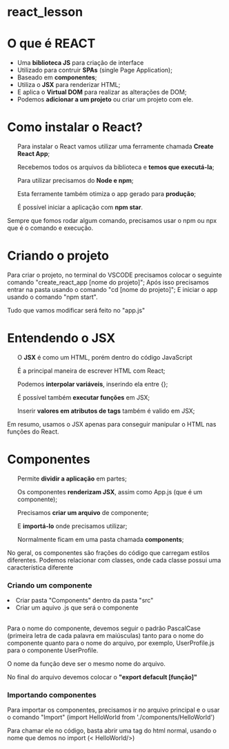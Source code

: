 # react_lesson

<h1>O que é REACT</h1>

- Uma <b>biblioteca JS</b> para criação de interface
- Utilizado para contruir <b>SPAs</b> (single Page Application);
- Baseado em <b>componentes</b>;
- Utiliza o <b>JSX</b> para renderizar HTML;
- E aplica o <b>Virtual DOM</b> para realizar as alterações de DOM;
- Podemos <b>adicionar a um projeto</b> ou criar um projeto com ele.

<!-- -- -->

<h1>Como instalar o React?</h1>

<ul>Para instalar o React vamos utilizar uma ferramente chamada <b>Create React App</b>;</ul>
<ul>Recebemos todos os arquivos da biblioteca e <b>temos que executá-la</b>;</ul>
<ul>Para utilizar precisamos do <b>Node e npm</b>;</ul>
<ul>Esta ferramente também otimiza o app gerado para <b>produção</b>;</ul>
<ul>É possível iniciar a aplicação com <b>npm star</b>.</ul>

Sempre que fomos rodar algum comando, precisamos usar o npm ou npx que é o comando e execução.

<!-- -- -->

<h1>Criando o projeto</h1>
Para criar o projeto, no terminal do VSCODE precisamos colocar o seguinte comando "create_react_app [nome do projeto]";
Após isso precisamos entrar na pasta usando o comando "cd [nome do projeto]";
E iniciar o app usando o comando "npm start".

Tudo que vamos modificar será feito no "app.js"

<!-- -- -->

<h1>Entendendo o JSX</h1>

<ul> O <b>JSX</b> é como um HTML, porém dentro do código JavaScript</ul>
<ul> É a principal maneira de escrever HTML com React;</ul>
<ul> Podemos <b>interpolar variáveis</b>, inserindo ela entre {};</ul>
<ul> É possível também <b>executar funções</b> em JSX;</ul>
<ul> Inserir <b>valores em atributos de tags</b> também é valido em JSX;</ul>

<p>Em resumo, usamos o JSX apenas para conseguir manipular o HTML nas funções do React.</p>

<!-- -- -->

<h1>Componentes</h1>

<ul>Permite <b>dividir a aplicação</b> em partes;</ul>
<ul>Os componentes <b>renderizam JSX</b>, assim como App.js (que é um componente);</ul>
<ul>Precisamos <b>criar um arquivo</b> de componente;</ul>
<ul>E <b>importá-lo</b> onde precisamos utilizar;</ul>
<ul>Normalmente ficam em uma pasta chamada <b>components</b>;</ul>

<p>No geral, os componentes são frações do código que carregam estilos diferentes. Podemos relacionar com classes, onde cada classe possui uma característica diferente</p>

<h3>Criando um componente</h3>

<li>Criar pasta "Components" dentro da pasta "src"</li>
<li>Criar um aquivo .js que será o componente</li>  
</br>
<p>Para o nome do componente, devemos seguir o padrão PascalCase (primeira letra de cada palavra em maiúsculas) tanto para o nome do componente quanto para o nome do arquivo, por exemplo, UserProfile.js para o componente UserProfile.</p>
<p>O nome da função deve ser o mesmo nome do arquivo.</p>
<p>No final do arquivo devemos colocar o <b>"export defacult [função]"</b></p>

<h3>Importando componentes</h3>

<p>Para importar os componentes, precisamos ir no arquivo principal e o usar o comando "Import" (import HelloWorld from './components/HelloWorld')</p>
<p>Para chamar ele no código, basta abrir uma tag do html normal, usando o nome que demos no import (< HelloWorld/>)</p>

